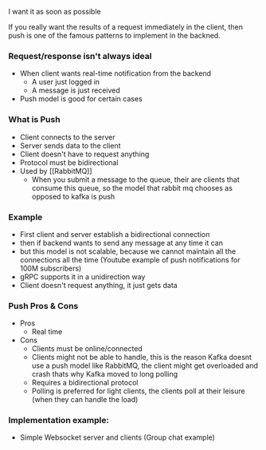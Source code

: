 I want it as soon as possible

If you really want the results of a request immediately in the client, then push is one of the famous patterns to implement in the backned.

### Request/response isn't always ideal
- When client wants real-time notification from the backend
	- A user just logged in
	- A message is just received
- Push model is good for certain cases

### What is Push
- Client connects to the server
- Server sends data to the client
- Client doesn't have to request anything
- Protocol must be bidirectional
- Used by [[RabbitMQ]]
	- When you submit a message to the queue, their are clients that consume this queue, so the model that rabbit mq chooses as opposed to kafka is push

### Example
- First client and server establish a bidirectional connection
- then if backend wants to send any message at any time it can
- but this model is not scalable, because we cannot maintain all the connections all the time (Youtube example of push notifications for 100M subscribers)
- gRPC supports it in a unidirection way
- Client doesn't request anything, it just gets data
### Push Pros & Cons
- Pros
	- Real time
- Cons
	- Clients must be online/connected
	- Clients might not be able to handle, this is the reason Kafka doesnt use a push model like RabbitMQ, the client might get overloaded and crash thats why Kafka moved to long polling 
	- Requires a bidirectional protocol
	- Polling is preferred for light clients, the clients poll at their leisure (when they can handle the load)
### Implementation example:
- Simple Websocket server and clients (Group chat example)